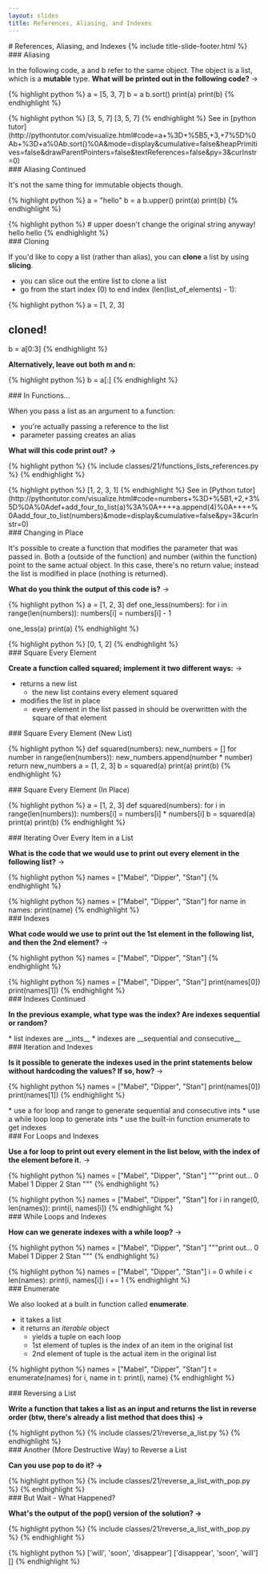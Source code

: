 ```yaml
---
layout: slides
title: References, Aliasing, and Indexes 
---
```

<section markdown="block" class="title-slide">
#  References, Aliasing, and Indexes
{% include title-slide-footer.html %}
</section>

<section markdown="block">
###  Aliasing 

In the following code, a and b refer to the same object.  The object is a list, which is a __mutable__ type.  __What will be printed out in the following code?__ &rarr;

{% highlight python %}
a = [5, 3, 7]
b = a
b.sort()
print(a)
print(b)
{% endhighlight %}

<div class="incremental" markdown="block">
{% highlight python %}
[3, 5, 7]
[3, 5, 7]
{% endhighlight %}
See in [python tutor](http://pythontutor.com/visualize.html#code=a+%3D+%5B5,+3,+7%5D%0Ab+%3D+a%0Ab.sort()%0A&mode=display&cumulative=false&heapPrimitives=false&drawParentPointers=false&textReferences=false&py=3&curInstr=0)
</div>
</section>

<section markdown="block">
###  Aliasing Continued

It's not the same thing for immutable objects though. 

{% highlight python %}
a = "hello" 
b = a
b.upper()
print(a)
print(b)
{% endhighlight %}

<div class="incremental" markdown="block">
{% highlight python %}
#  upper doesn't change the original string anyway!
hello
hello
{% endhighlight %}
</div>
</section>

<section markdown="block">
###  Cloning

If you'd like to copy a list (rather than alias), you can __clone__ a list by using __slicing__.  

* you can slice out the entire list to clone a list 
* go from the start index (0) to end index (len(list_of_elements) - 1):

{% highlight python %}
a = [1, 2, 3]

#  cloned!
b = a[0:3]
{% endhighlight %}

__Alternatively, leave out both m and n:__ 

{% highlight python %}
b = a[:]
{% endhighlight %}
</section>

<section markdown="block">
###  In Functions...

When you pass a list as an argument to a function: 

* you're actually passing a reference to the list
* parameter passing creates an alias 

__What will this code print out? &rarr;__

{% highlight python %}
{% include classes/21/functions_lists_references.py %}
{% endhighlight %}

<div class="incremental" markdown="block">
{% highlight python %}
[1, 2, 3, 1]
{% endhighlight %}
See in [Python tutor](http://pythontutor.com/visualize.html#code=numbers+%3D+%5B1,+2,+3%5D%0A%0Adef+add_four_to_list(a)%3A%0A++++a.append(4)%0A++++%0Aadd_four_to_list(numbers)&mode=display&cumulative=false&py=3&curInstr=0)
</div>

<!--_-->
</section>

<section markdown="block">
###  Changing in Place

It's possible to create a function that modifies the parameter that was passed in.  Both a (outside of the function) and number (within the function) point to the same actual object.  In this case, there's no return value; instead the list is modified in place (nothing is returned).

__What do you think the output of this code is?__ &rarr;

{% highlight python %}
a = [1, 2, 3]
def one_less(numbers):
	for i in range(len(numbers)):
		numbers[i] = numbers[i] - 1

one_less(a)
print(a)
{% endhighlight %}

<div class='incremental' markdown='block'>
{% highlight python %}
[0, 1, 2]
{% endhighlight %}
</div>
</section>

<section markdown="block">
###  Square Every Element

__Create a function called squared; implement it two different ways:__ &rarr;

* returns a new list
	* the new list contains every element squared
* modifies the list in place
	* every element in the list passed in should be overwritten with the square of that element
</section>

<section markdown="block">
###  Square Every Element (New List)

{% highlight python %}
def squared(numbers):
	new_numbers = []
	for number in range(len(numbers)):
		new_numbers.append(number * number)
	return new_numbers
a = [1, 2, 3]
b = squared(a)
print(a)
print(b)
{% endhighlight %}
</section>

<section markdown="block">
###  Square Every Element (In Place)

{% highlight python %}
a = [1, 2, 3]
def squared(numbers):
	for i in range(len(numbers)):
		numbers[i] = numbers[i] * numbers[i]
b = squared(a)
print(a)
print(b)
{% endhighlight %}
</section>

<section markdown="block">
###  Iterating Over Every Item in a List

__What is the code that we would use to print out every element in the following list?__ &rarr;

{% highlight python %}
names = ["Mabel", "Dipper", "Stan"]
{% endhighlight %}

<div class="incremental" markdown="block">
{% highlight python %}
names = ["Mabel", "Dipper", "Stan"]
for name in names:
	print(name)
{% endhighlight %}
</div>
</section>

<section markdown="block">
###  Indexes

__What code would we use to print out the 1st element in the following list, and then the 2nd element?__ &rarr;

{% highlight python %}
names = ["Mabel", "Dipper", "Stan"]
{% endhighlight %}

<div class="incremental" markdown="block">
{% highlight python %}
names = ["Mabel", "Dipper", "Stan"]
print(names[0])
print(names[1])
{% endhighlight %}
</div>

</section>

<section markdown="block">
###  Indexes Continued

__In the previous example, what type was the index?  Are indexes sequential or random?__

<div class="incremental" markdown="block">
* list indexes are __ints__
* indexes are __sequential and consecutive__
</div>

</section>

<section markdown="block">
###  Iteration and Indexes

__Is it possible to generate the indexes used in the print statements below without hardcoding the values?  If so, how?__ &rarr;

{% highlight python %}
names = ["Mabel", "Dipper", "Stan"]
print(names[0])
print(names[1])
{% endhighlight %}

<div class="incremental" markdown="block">
* use a for loop and range to generate sequential and consecutive ints
* use a while loop loop to generate ints
* use the built-in function enumerate to get indexes
</div>
</section>

<section markdown="block">
###  For Loops and Indexes

__Use a for loop to print out every element in the list below, with the index of the element before it.__ &rarr;

{% highlight python %}
names = ["Mabel", "Dipper", "Stan"]
"""print out...
0 Mabel
1 Dipper
2 Stan
"""
{% endhighlight %}

<div class='incremental' markdown='block'>
{% highlight python %}
names = ["Mabel", "Dipper", "Stan"]
for i in range(0, len(names)):
	print(i, names[i])
{% endhighlight %}
</div>
</section>

<section markdown="block">
###  While Loops and Indexes

__How can we generate indexes with a while loop?__ &rarr;

{% highlight python %}
names = ["Mabel", "Dipper", "Stan"]
"""print out...
0 Mabel
1 Dipper
2 Stan
"""
{% endhighlight %}

<div class="incremental" markdown="block">
{% highlight python %}
names = ["Mabel", "Dipper", "Stan"]
i = 0
while i < len(names):
	print(i, names[i])
	i += 1
{% endhighlight %}
</div>
</section>

<section markdown="block">
###  Enumerate

We also looked at a built in function called __enumerate__.  

* it takes a list
* it returns an _iterable_ object
	* yields a tuple on each loop
	* 1st element of tuples is the index of an item in the original list
	* 2nd element of tuple is the actual item in the original list

{% highlight python %}
names = ["Mabel", "Dipper", "Stan"]
t = enumerate(names)
for i, name in t:
	print(i, name)
{% endhighlight %}
</section>



<section markdown="block">
###  Reversing a List

__Write a function that takes a list as an input and returns the list in reverse order (btw, there's already a list method that does this) &rarr;__

<div class="incremental" markdown="block">
{% highlight python %}
{% include classes/21/reverse_a_list.py %}
{% endhighlight %}
</div>
</section>

<section markdown="block">
###  Another (More Destructive Way) to Reverse a List

__Can you use pop to do it? &rarr;__

<div class="incremental" markdown="block">
{% highlight python %}
{% include classes/21/reverse_a_list_with_pop.py %}
{% endhighlight %}
</div>
</section>

<section markdown="block">
###  But Wait - What Happened?

__What's the output of the pop() version of the solution? &rarr;__

{% highlight python %}
{% include classes/21/reverse_a_list_with_pop.py %}
{% endhighlight %}

<div class="incremental" markdown="block">
{% highlight python %}
['will', 'soon', 'disappear']
['disappear', 'soon', 'will']
[]
{% endhighlight %}
</div>
</section>
